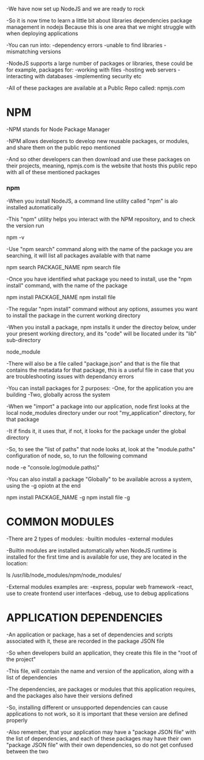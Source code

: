 -We have now set up NodeJS and we are ready to rock

-So it is now time to learn a little bit about
    libraries
    dependencies
    package management in nodejs
Because this is one area that we might struggle with when deploying applications

-You can run into:
    -dependency errors
    -unable to find libraries
    -mismatching versions

-NodeJS supports a large number of packages or libraries, these could be for example, packages for:
    -working with files
    -hosting web servers
    -interacting with databases
    -implementing security
    etc

-All of these packages are available at a Public Repo called:
npmjs.com


# NPM
-NPM stands for Node Package Manager

-NPM allows developers to develop new reusable packages, or modules, and share them on the public repo mentioned

-And so other developers can then download and use these packages on their projects, meaning, npmjs.com is the website that hosts this public repo with all of these mentioned packages

### npm
-When you install NodeJS, a command line utility called "npm" is alo installed automatically

-This "npm" utility helps you interact with the NPM repository, and to check the version run

npm -v

-Use "npm search" command along with the name of the package you are searching, it will list all packages available with that name

npm search PACKAGE_NAME
npm search file

-Once you have identified what package you need to install, use the "npm install" command, with the name of the package

npm install PACKAGE_NAME
npm install file

-The regular "npm install" command without any options, assumes you want to install the package in the current working directory

-When you install a package, npm installs it under the directoy below, under your present working directory, and its "code" will be llocated under its "lib" sub-directory

node_module

-There will also be a file called "package.json" and that is the file that contains the metadata for that package, this is a useful file in case that you are troubleshooting issues with dependancy errors

-You can install packages for 2 purposes:
    -One, for the application you are building
    -Two, globally across the system

-When we "import" a package into our application, node first looks at the local node_modules directory under our root "my_application" directory, for that package

-It if finds it, it uses that, if not, it looks for the package under the global directory

-So, to see the "list of paths" that node looks at, look at the "module.paths" configuration of node, so, to run the following command

node -e "console.log(module.paths)"

-You can also install a package "Globally" to be available across a system, using the -g opiotn at the end

npm install PACKAGE_NAME -g
npm install file -g


# COMMON MODULES

-There are 2 types of modules:
    -builtin modules
    -external modules

-Builtin modules are installed automatically when NodeJS runtime is installed for the first time and is available for use, they are located in the location:

ls /usr/lib/node_modules/npm/node_modules/

-External modules examples are:
    -express, popular web framework
    -react, use to create frontend user interfaces
    -debug, use to debug applications


# APPLICATION DEPENDENCIES

-An application or package, has a set of dependencies and scripts associated with it, these are recorded in the package JSON file

-So when developers build an application, they create this file in the "root of the project"

-This file, will contain the name and version of the application, along with a list of dependencies

-The dependencies, are packages or modules that this application requires, and the packages also have their versions defined

-So, installing different or unsupported dependencies can cause applications to not work, so it is important that these version are defined properly

-Also remember, that your application may have a "package JSON file" with the list of dependencies, and each of these packages may have their own "package JSON file" with their own dependencies, so do not get confused between the two

